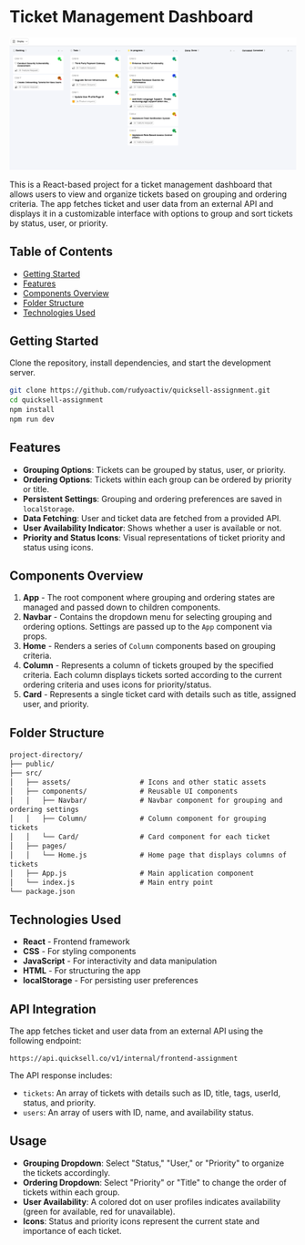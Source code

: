 # Ticket Management Dashboard

![Ticket Management Dashboard](kanban.png)

This is a React-based project for a ticket management dashboard that allows users to view and organize tickets based on grouping and ordering criteria. The app fetches ticket and user data from an external API and displays it in a customizable interface with options to group and sort tickets by status, user, or priority.

## Table of Contents

- [Getting Started](#getting-started)
- [Features](#features)
- [Components Overview](#components-overview)
- [Folder Structure](#folder-structure)
- [Technologies Used](#technologies-used)

## Getting Started

Clone the repository, install dependencies, and start the development server.

```bash
git clone https://github.com/rudyoactiv/quicksell-assignment.git
cd quicksell-assignment 
npm install
npm run dev
```

## Features

- **Grouping Options**: Tickets can be grouped by status, user, or priority.
- **Ordering Options**: Tickets within each group can be ordered by priority or title.
- **Persistent Settings**: Grouping and ordering preferences are saved in `localStorage`.
- **Data Fetching**: User and ticket data are fetched from a provided API.
- **User Availability Indicator**: Shows whether a user is available or not.
- **Priority and Status Icons**: Visual representations of ticket priority and status using icons.

## Components Overview

1. **App** - The root component where grouping and ordering states are managed and passed down to children components.
2. **Navbar** - Contains the dropdown menu for selecting grouping and ordering options. Settings are passed up to the `App` component via props.
3. **Home** - Renders a series of `Column` components based on grouping criteria.
4. **Column** - Represents a column of tickets grouped by the specified criteria. Each column displays tickets sorted according to the current ordering criteria and uses icons for priority/status.
5. **Card** - Represents a single ticket card with details such as title, assigned user, and priority.

## Folder Structure

```plaintext
project-directory/
├── public/
├── src/
│   ├── assets/                 # Icons and other static assets
│   ├── components/             # Reusable UI components
│   │   ├── Navbar/             # Navbar component for grouping and ordering settings
│   │   ├── Column/             # Column component for grouping tickets
│   │   └── Card/               # Card component for each ticket
│   ├── pages/
│   │   └── Home.js             # Home page that displays columns of tickets
│   ├── App.js                  # Main application component
│   └── index.js                # Main entry point
└── package.json
```

## Technologies Used

- **React** - Frontend framework
- **CSS** - For styling components
- **JavaScript** - For interactivity and data manipulation
- **HTML** - For structuring the app
- **localStorage** - For persisting user preferences

## API Integration

The app fetches ticket and user data from an external API using the following endpoint:

```plaintext
https://api.quicksell.co/v1/internal/frontend-assignment
```

The API response includes:
- `tickets`: An array of tickets with details such as ID, title, tags, userId, status, and priority.
- `users`: An array of users with ID, name, and availability status.

## Usage

- **Grouping Dropdown**: Select "Status," "User," or "Priority" to organize the tickets accordingly.
- **Ordering Dropdown**: Select "Priority" or "Title" to change the order of tickets within each group.
- **User Availability**: A colored dot on user profiles indicates availability (green for available, red for unavailable).
- **Icons**: Status and priority icons represent the current state and importance of each ticket.
